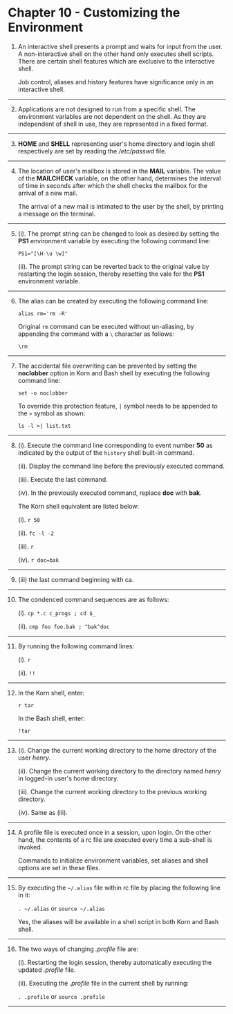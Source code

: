 # Chapter 10 - Customizing the Environment

01. An interactive shell presents a prompt and waits for input from the user. A non-interactive shell on the other hand only executes shell scripts. There are certain shell features which are exclusive to the interactive shell.

    Job control, aliases and history features have significance only in an interactive shell.

---

02. Applications are not designed to run from a specific shell. The environment variables are not dependent on the shell. As they are independent of shell in use, they are represented in a fixed format.

---

03. **HOME** and **SHELL** representing user's home directory and login shell respectively are set by reading the _/etc/passwd_ file.

---

04. The location of user's mailbox is stored in the **MAIL** variable. The value of the **MAILCHECK** variable, on the other hand, determines the interval of time in seconds after which the shell checks the mailbox for the arrival of a new mail.

    The arrival of a new mail is intimated to the user by the shell, by printing a message on the terminal.

---

05. (i). The prompt string can be changed to look as desired by setting the **PS1** environment variable by executing the following command line:

    `PS1="[\H-\u \w]"`

    (ii). The prompt string can be reverted back to the original value by restarting the login session, thereby resetting the vale for the **PS1** environment variable.

---

06. The alias can be created by executing the following command line:

    `alias rm='rm -R'`

    Original `rm` command can be executed without un-aliasing, by appending the command with a `\` character as follows:

    `\rm`

---

07. The accidental file overwriting can be prevented by setting the **noclobber** option in Korn and Bash shell by executing the following command line:

    `set -o noclobber`

    To override this protection feature, `|` symbol needs to be appended to the `>` symbol as shown:

    `ls -l >| list.txt`

---

08. (i). Execute the command line corresponding to event number **50** as indicated by the output of the `history` shell built-in command.

    (ii). Display the command line before the previously executed command.

    (iii). Execute the last command.

    (iv). In the previously executed command, replace **doc** with **bak**.

    The Korn shell equivalent are listed below:

    (i). `r 50`

    (ii). `fc -l -2`

    (iii). `r`

    (iv). `r doc=bak`

---

09. (iii) the last command beginning with ca.

---

10. The condenced command sequences are as follows:

    (i). `cp *.c c_progs ; cd $_`

    (ii). `cmp foo foo.bak ; ^bak^doc`

---

11. By running the following command lines:

    (i). `r`

    (ii). `!!`

---

12. In the Korn shell, enter:

    `r tar`

    In the Bash shell, enter:

    `!tar`

---

13. (i). Change the current working directory to the home directory of the user _henry_.

    (ii). Change the current working directory to the directory named _henry_ in logged-in user's home directory.

    (iii). Change the current working directory to the previous working directory.

    (iv). Same as (iii).

---

14. A profile file is executed once in a session, upon login. On the other hand, the contents of a rc file are executed every time a sub-shell is invoked.

    Commands to initialize environment variables, set aliases and shell options are set in these files.

---

15. By executing the `~/.alias` file within rc file by placing the following line in it:

    `. ~/.alias` or `source ~/.alias`

    Yes, the aliases will be available in a shell script in both Korn and Bash shell.

---

16. The two ways of changing _.profile_ file are:

    (i). Restarting the login session, thereby automatically executing the updated _.profile_ file.

    (ii). Executing the _.profile_ file in the current shell by running:

    `. .profile` or `source .profile`

---
